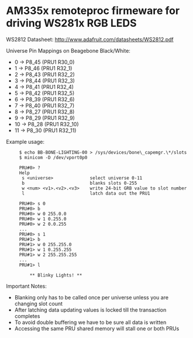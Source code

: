 AM335x remoteproc firmeware for driving WS281x RGB LEDS
=======================================================

WS2812 Datasheet: http://www.adafruit.com/datasheets/WS2812.pdf

Universe Pin Mappings on Beagebone Black/White:

* 0  -> P8\_45 (PRU1 R30\_0)
* 1  -> P8\_46 (PRU1 R32\_1)
* 2  -> P8\_43 (PRU1 R32\_2)
* 3  -> P8\_44 (PRU1 R32\_3)
* 4  -> P8\_41 (PRU1 R32\_4)
* 5  -> P8\_42 (PRU1 R32\_5)
* 6  -> P8\_39 (PRU1 R32\_6)
* 7  -> P8\_40 (PRU1 R32\_7)
* 8  -> P8\_27 (PRU1 R32\_8)
* 9  -> P8\_29 (PRU1 R32\_9)
* 10 -> P8\_28 (PRU1 R32\_10)
* 11 -> P8\_30 (PRU1 R32\_11)


Example usage:

		 $ echo BB-BONE-LIGHTING-00 > /sys/devices/bone\_capemgr.\*/slots 
		 $ minicom -D /dev/vport0p0

		 PRU#0> ?
		 Help
		  s <universe>              select universe 0-11
		  b 	                    blanks slots 0-255
		  w <num> <v1>.<v2>.<v3>    write 24-bit GRB value to slot number
		  l                         latch data out the PRU1

		 PRU#0> s 0
		 PRU#0> b
		 PRU#0> w 0 255.0.0
		 PRU#0> w 1 0.255.0
		 PRU#0> w 2 0.0.255
		 ...
		 PRU#0> s 1
		 PRU#1> b
		 PRU#1> w 0 255.255.0
		 PRU#1> w 1 0.255.255
		 PRU#1> w 2 255.255.255
		 ...
		 PRU#1> l

	         ** Blinky Lights! **

Important Notes:

* Blanking only has to be called once per universe unless you are changing slot count
* After latching data updating values is locked till the transaction completes
 * To avoid double buffering we have to be sure all data is written
 * Accessing the same PRU shared memory will stall one or both PRUs
